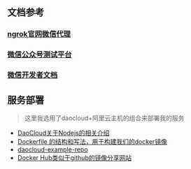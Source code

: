 ## 文档参考
### [ngrok官网微信代理](https://dashboard.ngrok.com/get-started)

### [微信公众号测试平台](http://mp.weixin.qq.com/debug/cgi-bin/sandboxinfo?action=showinfo&t=sandbox/index)

### [微信开发者文档](https://mp.weixin.qq.com/wiki)

## 服务部署
> 这里我选用了daocloud+阿里云主机的组合来部署我的服务

* [DaoCloud关于Nodejs的相关介绍](http://docs.daocloud.io/nodejs-docker)
* [Dockerfile 的结构和写法，用于构建我们的docker镜像](http://docs.daocloud.io/ci-image-build/dockerfile)
* [daocloud-example-repo](https://coding.net/u/iwillwen/p/daocloud-example-repo/git)
* [Docker Hub类似于github的镜像分享网站](https://hub.docker.com/)